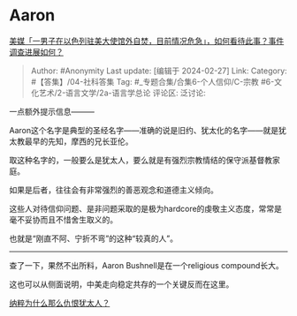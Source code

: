 # Aaron
[美媒「一男子在以色列驻美大使馆外自焚，目前情况危急」，如何看待此事？事件调查进展如何？](https://www.zhihu.com/question/645880901/answer/3411158442)

> Author: #Anonymity
> Last update: [编辑于 2024-02-27]
> Link:
> Category: #【答集】/04-社科答集 
> Tag: #_专题合集/合集6-个人信仰/C-宗教 #6-文化艺术/2-语言文学/2a-语言学总论 
> 评论区:
> 泛讨论:

一点额外提示信息———

Aaron这个名字是典型的圣经名字——准确的说是旧约、犹太化的名字——就是犹太教最早的先知，摩西的兄长亚伦。

取这种名字的，一般要么是犹太人，要么就是有强烈宗教情结的保守派基督教家庭。

如果是后者，往往会有非常强烈的善恶观念和道德主义倾向。

这些人对待信仰问题、是非问题采取的是极为hardcore的虔敬主义态度，常常是毫不妥协而且不惜舍生取义的。

也就是“刚直不阿、宁折不弯”的这种“较真的人”。

--------------------

查了一下，果然不出所料，Aaron Bushnell是在一个religious compound长大。

这也可以从侧面说明，中美走向稳定共存的一个关键反而在这里。

[纳粹为什么那么仇恨犹太人？](https://www.zhihu.com/question/20114055/answer/1205460145)